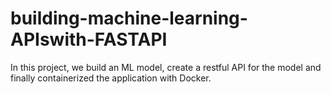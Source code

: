 # building-machine-learning-APIswith-FASTAPI
In this project, we build an ML model, create a restful API for the model and finally containerized the application with Docker.
